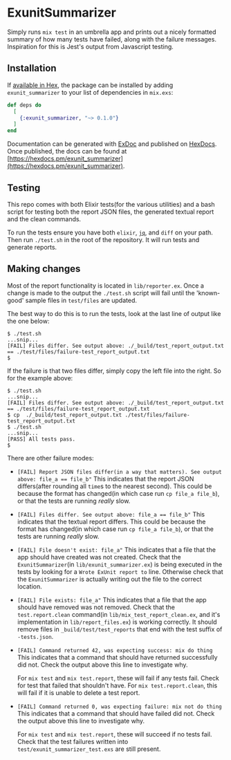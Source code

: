 # ExunitSummarizer

Simply runs `mix test` in an umbrella app and prints out a nicely formatted summary of how many
tests have failed, along with the failure messages. Inspiration for this is Jest's output from
Javascript testing.

## Installation

If [available in Hex](https://hex.pm/docs/publish), the package can be installed
by adding `exunit_summarizer` to your list of dependencies in `mix.exs`:

```elixir
def deps do
  [
    {:exunit_summarizer, "~> 0.1.0"}
  ]
end
```

Documentation can be generated with [ExDoc](https://github.com/elixir-lang/ex_doc)
and published on [HexDocs](https://hexdocs.pm). Once published, the docs can
be found at [https://hexdocs.pm/exunit_summarizer](https://hexdocs.pm/exunit_summarizer).

## Testing

This repo comes with both Elixir tests(for the various utilities) and a bash script for testing both the report JSON files, the generated textual report and the clean commands.

To run the tests ensure you have both `elixir`, [`jq`](https://stedolan.github.io/jq/), and `diff` on your path. Then run `./test.sh` in the root of the repository. It will run tests and generate reports.

## Making changes

Most of the report functionality is located in `lib/reporter.ex`. Once a change is made to the output the `./test.sh` script will fail until the 'known-good' sample files in `test/files` are updated.

The best way to do this is to run the tests, look at the last line of output like the one below:

```console
$ ./test.sh
...snip...
[FAIL] Files differ. See output above: ./_build/test_report_output.txt == ./test/files/failure-test_report_output.txt
$
```

If the failure is that two files differ, simply copy the left file into the right. So for the example above:

```console
$ ./test.sh
...snip...
[FAIL] Files differ. See output above: ./_build/test_report_output.txt == ./test/files/failure-test_report_output.txt
$ cp  ./_build/test_report_output.txt ./test/files/failure-test_report_output.txt
$ ./test.sh
...snip...
[PASS] All tests pass.
$
```

There are other failure modes:

- `[FAIL] Report JSON files differ(in a way that matters). See output above: file_a == file_b"`
  This indicates that the report JSON differs(after rounding all `time`s to the nearest second). This could be because the format has changed(in which case run `cp file_a file_b`), or that the tests are running _really_ slow.

- `[FAIL] Files differ. See output above: file_a == file_b"`
  This indicates that the textual report differs. This could be because the format has changed(in which case run `cp file_a file_b`), or that the tests are running _really_ slow.

- `[FAIL] File doesn't exist: file_a"`
  This indicates that a file that the app should have created was not created. Check that the `ExunitSummarizer`(in `lib/exunit_summarizer.ex`) is being executed in the tests by looking for a `Wrote ExUnit report to` line. Otherwise check that the `ExunitSummarizer` is actually writing out the file to the correct location.

- `[FAIL] File exists: file_a"`
  This indicates that a file that the app should have removed was not removed. Check that the `test.report.clean` command(in `lib/mix_test_report_clean.ex`, and it's implementation in `lib/report_files.ex`) is working correctly. It should remove files in `_build/test/test_reports` that end with the test suffix of `-tests.json`.

- `[FAIL] Command returned 42, was expecting success: mix do thing`
  This indicates that a command that should have returned successfully did not. Check the output above this line to investigate why.

  For `mix test` and `mix test.report`, these will fail if any tests fail. Check for test that failed that shouldn't have.
  For `mix test.report.clean`, this will fail if it is unable to delete a test report.

- `[FAIL] Command returned 0, was expecting failure: mix not do thing`
  This indicates that a command that should have failed did not. Check the output above this line to investigate why.

  For `mix test` and `mix test.report`, these will succeed if no tests fail. Check that the test failures written into `test/exunit_summarizer_test.exs` are still present.
